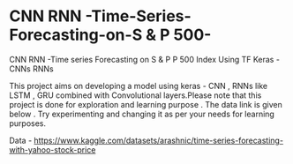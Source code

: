 # CNN RNN -Time-Series-Forecasting-on-S & P 500-
CNN RNN -Time series Forecasting on S & P P 500 Index Using TF Keras - CNNs RNNs 

This project aims on developing a model using keras - CNN , RNNs like LSTM , GRU combined with Convolutional layers.Please note that this project is done for exploration and learning purpose . 
The data link is given below . Try experimenting and changing it as per your needs for learning purposes. 

Data - https://www.kaggle.com/datasets/arashnic/time-series-forecasting-with-yahoo-stock-price
